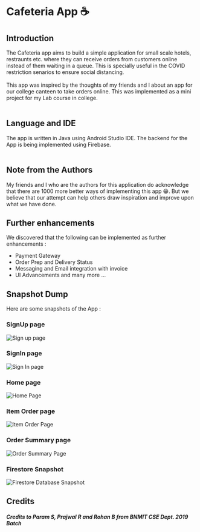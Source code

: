# Cafeteria App ☕

## Introduction
The Cafeteria app aims to build a simple application for small scale hotels, restraunts etc. where they can receive orders from customers online instead of them waiting in a queue. This is specially useful in the COVID restriction senarios to ensure social distancing. 
<br/><br/>
This app was inspired by the thoughts of my friends and I about an app for our college canteen to take orders online. This was implemented as a mini project for my Lab course in college.
<br/><br/>
## Language and IDE
The app is written in Java using Android Studio IDE. The backend for the App is being implemented using Firebase.
<br/><br/>
## Note from the Authors
My friends and I who are the authors for this application do acknowledge that there are 1000 more better ways of implementing this app 😁. But we believe that our attempt can help others draw inspiration and improve upon what we have done.
## Further enhancements 
We discovered that the following can be implemented as further enhancements : 
- Payment Gateway
- Order Prep and Delivery Status
- Messaging and Email integration with invoice
- UI Advancements and many more ...
## Snapshot Dump
Here are some snapshots of the App :
### SignUp page
![Sign up page](https://user-images.githubusercontent.com/65915759/184121836-dce0ba2a-4697-47fe-ad97-fda14e4fc84b.png)
### SignIn page
![Sign In page](https://user-images.githubusercontent.com/65915759/184121830-19317a91-64a1-4849-836c-06398cc6c034.png)
### Home page
![Home Page](https://user-images.githubusercontent.com/65915759/184121822-c7c7a4ab-32c1-4f5e-9198-7b6bf7376286.png)
### Item Order page
![Item Order Page](https://user-images.githubusercontent.com/65915759/184121823-6bc77ca7-4617-42d6-a43c-0fdb3d39d24e.png)
### Order Summary page
![Order Summary Page](https://user-images.githubusercontent.com/65915759/184121828-daa81399-d513-431d-81b5-87e8e1ada252.png)
### Firestore Snapshot
![Firestore Database Snapshot](https://user-images.githubusercontent.com/65915759/184121816-dce65140-3dae-497e-b0cb-c52f4960f223.png)
## Credits
##### Credits to Param S, Prajwal R and Rohan B from BNMIT CSE Dept. 2019 Batch
